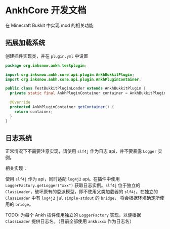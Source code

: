 # AnkhCore 开发文档

在 Minecraft Bukkit 中实现 mod 的相关功能

## 拓展加载系统

创建插件实现类，并在 `plugin.yml` 中设置

```java
package org.inksnow.ankh.testplugin;

import org.inksnow.ankh.core.api.plugin.AnkhBukkitPlugin;
import org.inksnow.ankh.core.api.plugin.AnkhPluginContainer;

public class TestBukkitPluginLoader extends AnkhBukkitPlugin {
  private static final AnkhPluginContainer container = AnkhBukkitPlugin.initial(TestBukkitPluginLoader.class);

  @Override
  protected AnkhPluginContainer getContainer() {
    return container;
  }
}
```

## 日志系统

正常情况下不需要注意实现，请使用 `slf4j` 作为日志 api，并不要暴露 `Logger` 实例。

相关实现：

使用 `slf4j` 作为 api，同时适配 `log4j2` api。在插件中使用 `LoggerFactory.getLogger("xxx")` 获取日志实例。`slf4j` 位于独立的
`ClassLoader`，破坏原有的委派模型，即不使用父类加载器的 `slf4j`。在独立的 `ClassLoader` 中有 `log4j2` `jul` `simple-stdout`
的
`bridge`， 将会根据环境确定所使用的 `bridge`。

TODO: 为每个 Ankh 插件使用独立的 `LoggerFactory` 实现，以便根据 `ClassLoader` 提供日志名。（目前全部使用 `ankh:xxx` 作为日志名）